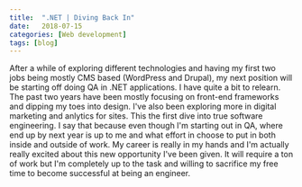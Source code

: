 ```yaml
---
title:  ".NET | Diving Back In"
date:   2018-07-15
categories: [Web development]
tags: [blog]
---
```


After a while of exploring different technologies and having my first two jobs being mostly CMS based
(WordPress and Drupal), my next position will be starting off doing QA in .NET applications. I have quite a bit
to relearn. The past two years have been mostly focusing on front-end frameworks and dipping my toes into design.
I've also been exploring more in digital marketing and anlytics for sites. This the first dive into true software engineering.
I say that because even though I'm starting out in QA, where end up by next year is up to me and what effort in choose to put in
both inside and outside of work. My career is really in my hands and I'm actually really excited about this new opportunity I've
been given. It will require a ton of work but I'm completely up to the task and willing to sacrifice my free time to become successful
at being an engineer.
